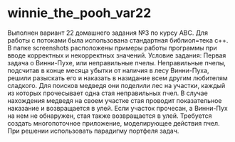 # winnie_the_pooh_var22
Выполнен вариант 22 домашнего задания №3 по курсу АВС.
Для работы с потоками была использована стандартная библиол=тека c++.
В папке screenshots расположены примеры работы программы при вводе корректных и некорректных значений.
Условие задания:
Первая задача о Винни-Пухе, или неправильные пчелы.
Неправильные пчелы, подсчитав в конце месяца убытки от наличия в лесу
Винни-Пуха, решили разыскать его и наказать в назидание всем другим
любителям сладкого. Для поисков медведя они поделили лес на участки,
каждый из которых прочесывает одна стая неправильных пчел. В случае
нахождения медведя на своем участке стая проводит показательное
наказание и возвращается в улей. Если участок прочесан, а Винни-Пух на нем не обнаружен, стая также возвращается в улей. Требуется создать
многопоточное приложение, моделирующее действия пчел. При решении
использовать парадигму портфеля задач.
